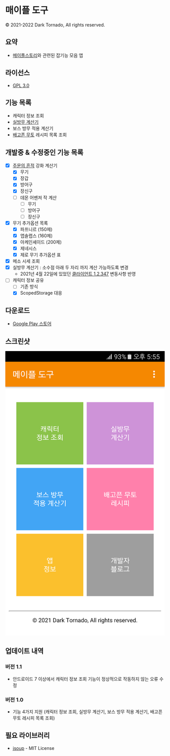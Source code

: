 # 매이플 도구
© 2021-2022 Dark Tornado, All rights reserved.

## 요약
* [메이플스토리](https://maplestory.nexon.com/)와 관련된 잡기능 모음 앱

## 라이선스
* [GPL 3.0](LICENSE)

## 기능 목록
* 캐릭터 정보 조회
* [실방무 계산기](https://github.com/DarkTornado/MapleIgnoreDEFCalc)
* 보스 방무 적용 계산기
* [배고픈 무토](https://m.maplestory.nexon.com/Guide/GameInformation/SpecialContents/ArcaneRiverSpecial#3) 레시피 목록 조회

## 개발중 & 수정중인 기능 목록
* [x] [주문의 흔적](https://maplestory.nexon.com/Guide/GameInformation/ItemEnhancement/Upgrade) 강화 계산기
  * [x] 무기
  * [x] 장갑
  * [x] 방어구
  * [x] 장신구
  * [ ] 데몬 어벤져 작 계산
    * [ ] 무기
    * [ ] 방어구
    * [ ] 장신구
* [x] 무기 추가옵션 목록
  * [x] 파프니르 (150제)
  * [x] 앱솔랩스 (160제)
  * [x] 아케인셰이드 (200제)
  * [x] 제네시스
  * [x] 제로 무기 추가옵션 표
* [x] 메소 시세 조회
* [x] 실방무 계산기 : 소수점 아래 두 자리 까지 계산 가능하도록 변경
  * 2021년 4월 22일에 있었던 [클라이언트 1.2.347](https://maplestory.nexon.com/news/update/626) 변동사항 반영
* [ ] 캐릭터 정보 공유
  * [ ] 기존 방식
  * [x] ScopedStorage 대응

## 다운로드
* [Google Play 스토어](https://play.google.com/store/apps/details?id=com.darktornado.mapletools)

## 스크린샷
<img src="Screenshot.png">

## 업데이트 내역

### 버전 1.1
* 안드로이드 7 이상에서 캐릭터 정보 조회 기능이 정상적으로 작동하지 않는 오류 수정

### 버전 1.0
* 기능 4가지 지원 (캐릭터 정보 조회, 실방무 계산기, 보스 방무 적용 계산기, 배고픈 무토 레시피 목록 조회)

## 필요 라이브러리
* [jsoup](https://jsoup.org/) - MIT License
